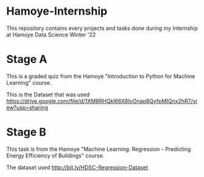 # Hamoye-Internship
This repository contains every projects and tasks done during my Internship at Hamoye Data Science Winter '22

# Stage A 

This is a graded quiz from the Hamoye "Introduction to Python for Machine Learning" course.

This is the Dataset that was used https://drive.google.com/file/d/1XM8RHQkl66X8IvOnap8QyfpMIQnx2hR7/view?usp=sharing

# Stage B

This task is from the Hamoye "Machine Learning: Regression - Predicting Energy Efficiency of Buildings" course.

The dataset used http://bit.ly/HDSC-Regression-Dataset
